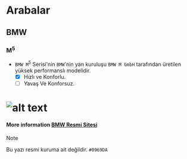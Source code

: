 # **Arabalar**
## **BMW**
### M<sup>5</sup>
  - `BMW M`<sup>5</sup> Serisi'nin `BMW`'nin yan kuruluşu `BMW M GmbH` tarafından üretilen yüksek performanslı modelidir. 
     - [x] Hızlı ve Konforlu.
     - [ ] Yavaş Ve Konforsuz.
# ![alt text](https://upload.wikimedia.org/wikipedia/commons/c/cf/2012_BMW_M5_--_2012_DC.JPG)
#### More information [BMW Resmi Sitesi](https://www.bmw.com.tr)
> [!Note]
> Bu yazı resmi kuruma ait değildir.
`#0969DA`